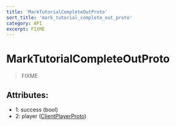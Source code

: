 ```yaml
---
title: 'MarkTutorialCompleteOutProto'
sort_title: 'mark_tutorial_complete_out_proto'
category: API
excerpt: FIXME
---
```


# MarkTutorialCompleteOutProto

> FIXME

## Attributes:

- 1: success (bool)
- 2: player ([ClientPlayerProto](../ClientPlayerProto/))
